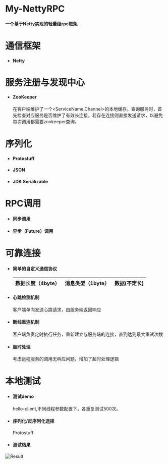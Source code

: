 # My-NettyRPC

#### 一个基于Netty实现的轻量级rpc框架

# 通信框架
- #### Netty

# 服务注册与发现中心
- #### ZooKeeper
  在客户端维护了一个<ServiceName,Channel>的本地缓存。查询服务时，首先检查对应服务是否维护了有效长连接，若存在连接则直接发送请求，以避免每次调用都需要zookeeper查询。

# 序列化

- #### Protostuff
- #### JSON
- #### JDK Serializable

# RPC调用

- #### 同步调用
- #### 异步（Future）调用

# 可靠连接

- #### 简单的自定义通信协议

  | 数据长度（4byte） | 消息类型（1byte） | 数据(不定长) |
  | :-------- | --------:| :--: |

- #### 心跳检测机制

  客户端单向发送心跳请求，由服务端返回响应

- #### 断线重连机制

  客户端负责定时执行任务，重新建立与服务端的连接，直到达到最大重试次数

- #### 超时处理

  考虑远程服务的调用无响应问题，增加了超时处理逻辑

# 本地测试

- #### 测试demo

  hello-client,不同线程参数配置下，各重复测试500次。

- #### 序列化/反序列化选择

  Protostuff

- #### 测试结果

![Result](https://github.com/JiangJiangjungle/My-NettyRPC/blob/master/figures/test_result.jpg)
